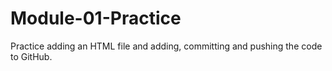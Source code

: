 # Module-01-Practice
Practice adding an HTML file and adding, committing and pushing the code to GitHub.
